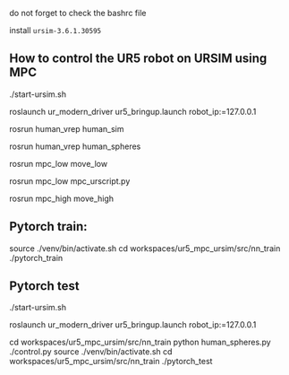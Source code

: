 do not forget to check the bashrc file

install `ursim-3.6.1.30595`
## How to control the UR5 robot on URSIM using MPC
./start-ursim.sh

roslaunch ur_modern_driver ur5_bringup.launch robot_ip:=127.0.0.1

rosrun human_vrep human_sim

rosrun human_vrep human_spheres

rosrun mpc_low move_low

rosrun mpc_low mpc_urscript.py

rosrun mpc_high move_high


## Pytorch train:
source ./venv/bin/activate.sh
cd workspaces/ur5_mpc_ursim/src/nn_train
./pytorch_train


## Pytorch test
./start-ursim.sh

roslaunch ur_modern_driver ur5_bringup.launch robot_ip:=127.0.0.1

cd workspaces/ur5_mpc_ursim/src/nn_train
python human_spheres.py
./control.py
source ./venv/bin/activate.sh
cd workspaces/ur5_mpc_ursim/src/nn_train
./pytorch_test